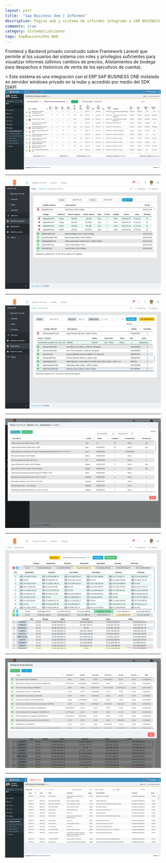 ```yaml
---
layout: post
title:  "Sap Business One | Informes"
description: Pagina web y sistema de informes integrado a SAP BUSINESS ONE
comments: true
category: Sistematizaciones
tags: SapBusinessOne Web
---
```

<p>Frontend y Backend privado construido sobre Framework Laravel que permite al los usuarios del sistema con roles y privilegios suficientes para visualizar informes (últimos cambios de precios, Alistamientos de bodega para despachos e historicos de venta de los ejecutivos de cuenta).</p>
> Este sistema es una integración con el ERP SAP BUSINESS ONE instalado en servidor windows privado en la nube y accedido por medio del SDK DIAPI


<img src="/public/imgs/proyectos/SapbusinessOne-informes-ArticulosBajaRotacion.png" />
<hr>
<img src="/public/imgs/proyectos/SapbusinessOne-Informes1.png" />
<hr>
<img src="/public/imgs/proyectos/SapbusinessOne-Informes2.png" /> 
<hr>
<img src="/public/imgs/proyectos/SapbusinessOne-Informes3.png" /> 
<hr>
<img src="/public/imgs/proyectos/SapbusinessOne-Informes5.png" /> 
<hr>
<img src="/public/imgs/proyectos/SapbusinessOne-Informes6.png" /> 
<hr>
<img src="/public/imgs/proyectos/SapbusinessOne-Informes-ActividadesDeLlamada.png" />
